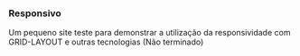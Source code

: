 ### Responsivo
Um pequeno site teste para demonstrar a utilização da responsividade com GRID-LAYOUT e outras tecnologias
(Não terminado)
